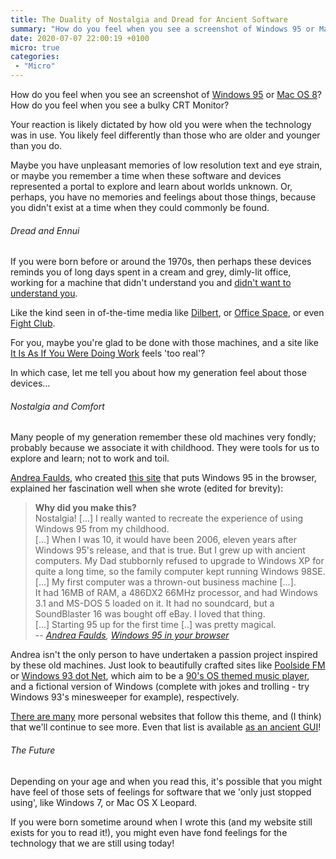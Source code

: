 ```yaml
---
title: The Duality of Nostalgia and Dread for Ancient Software
summary: "How do you feel when you see a screenshot of Windows 95 or Mac OS 8?"
date: 2020-07-07 22:00:19 +0100
micro: true
categories:
 - "Micro"
---
```


How do you feel when you see an screenshot of [Windows 95](https://en.wikipedia.org/wiki/Windows_95) or [Mac OS 8](https://en.wikipedia.org/wiki/Mac_OS_8)? How do you feel when you see a bulky CRT Monitor?

Your reaction is likely dictated by how old you were when the technology was in use. You likely feel differently than those who are older and younger than you do.

Maybe you have unpleasant memories of low resolution text and eye strain, or maybe you remember a time when these software and devices represented a portal to explore and learn about worlds unknown. Or, perhaps, you have no memories and feelings about those things, because you didn't exist at a time when they could commonly be found.

###### Dread and Ennui

If you were born before or around the 1970s, then perhaps these devices reminds you of long days spent in a cream and grey, dimly-lit office, working for a machine that didn't understand you and [didn't want to understand you](https://www.youtube.com/watch?v=zvfy5Enz6-c).

Like the kind seen in of-the-time media like [Dilbert](https://dilbert.com/search), or [Office Space](https://en.wikipedia.org/wiki/Office_Space), or even [Fight Club](https://www.youtube.com/watch?v=8pDY_9u5Sn0).

For you, maybe you're glad to be done with those machines, and a site like [It Is As If You Were Doing Work](https://pippinbarr.github.io/itisasifyouweredoingwork/) feels 'too real'?

In which case, let me tell you about how my generation feel about those devices...

###### Nostalgia and Comfort

Many people of my generation remember these old machines very fondly; probably because we associate it with childhood. They were tools for us to explore and learn; not to work and toil.

[Andrea Faulds](https://ajf.me/), who created [this site](https://win95.ajf.me/) that puts Windows 95 in the browser, explained her fascination well when she wrote (edited for brevity):

> **Why did you make this?** <br/>
> Nostalgia! [...] I really wanted to recreate the experience of using Windows 95 from my childhood.<br/>
> [...] When I was 10, it would have been 2006, eleven years after Windows 95's release, and that is true. But I grew up with ancient computers. My Dad stubbornly refused to upgrade to Windows XP for quite a long time, so the family computer kept running Windows 98SE.<br/>
> [...] My first computer was a thrown-out business machine [...].<br/>
> It had 16MB of RAM, a 486DX2 66MHz processor, and had Windows 3.1 and MS-DOS 5 loaded on it. It had no soundcard, but a SoundBlaster 16 was bought off eBay. I loved that thing.<br/>
> [...] Starting 95 up for the first time [..] was pretty magical.<br/>
> -- <cite>[Andrea Faulds](https://ajf.me/), [Windows 95 in your browser](https://win95.ajf.me/)</cite>

Andrea isn't the only person to have undertaken a passion project inspired by these old machines. Just look to beautifully crafted sites like [Poolside FM](https://poolside.fm/) or [Windows 93 dot Net](https://www.windows93.net/), which aim to be a [90's OS themed music player](https://soundcloud.com/poolsidefm/sets), and a fictional version of Windows (complete with jokes and trolling - try Windows 93's minesweeper for example), respectively.

[There are many](https://github.com/syxanash/awesome-web-desktops) more personal websites that follow this theme, and (I think) that we'll continue to see more. Even that list is available [as an ancient GUI](https://simone.computer/#/webdesktops)!

###### The Future

Depending on your age and when you read this, it's possible that you might have feel of those sets of feelings for software that we 'only just stopped using', like Windows 7, or Mac OS X Leopard.

If you were born sometime around when I wrote this (and my website still exists for you to read it!), you might even have fond feelings for the technology that we are still using today!

